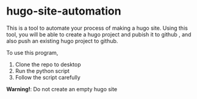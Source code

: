 # hugo-site-automation
This is a tool to automate your process of making a hugo site.
Using this tool, you will be able to create a hugo project and pubish it to github , and also push an existing hugo project to github.

To use this program,
1. Clone the repo to desktop
2. Run the python script
3. Follow the script carefully

**Warning!**:
Do not create an empty hugo site
